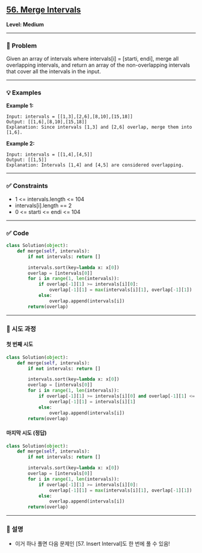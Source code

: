 ## [56. Merge Intervals](https://leetcode.com/problems/merge-intervals/description/?envType=study-plan-v2&envId=top-interview-150)

**Level: Medium**

---

### 📝 Problem

Given an array of intervals where intervals[i] = [starti, endi], merge all overlapping intervals, and return an array of the non-overlapping intervals that cover all the intervals in the input.

---

### 💡 Examples

**Example 1:**
```text
Input: intervals = [[1,3],[2,6],[8,10],[15,18]]
Output: [[1,6],[8,10],[15,18]]
Explanation: Since intervals [1,3] and [2,6] overlap, merge them into [1,6].
```

**Example 2:**
```text
Input: intervals = [[1,4],[4,5]]
Output: [[1,5]]
Explanation: Intervals [1,4] and [4,5] are considered overlapping.
```

---

### ✅ Constraints
- 1 <= intervals.length <= 104
- intervals[i].length == 2
- 0 <= starti <= endi <= 104

---

### ✅ Code

```python
class Solution(object):
    def merge(self, intervals):
        if not intervals: return []                                     # 비어있으면 빈 리스트 반환

        intervals.sort(key=lambda x: x[0])                              # intervals[x][0]을 기준으로 정렬
        overlap = [intervals[0]]                                        # intervals[0]을 기준으로
        for i in range(1, len(intervals)):
            if overlap[-1][1] >= intervals[i][0]:                       # overlap의 가장 마지막 리스트 [-1][1]의 값이 현재의 intervals[i][0]보다 크면
                overlap[-1][1] = max(intervals[i][1], overlap[-1][1])   # intervals[i][1], overlap[-1][1]중 큰 값으로 대체
            else:
                overlap.append(intervals[i])                            # 아니면 관련 없음으로 append
        return(overlap)
```

---

### 🔁 시도 과정

#### 첫 번째 시도
```python
class Solution(object):
    def merge(self, intervals):
        if not intervals: return []

        intervals.sort(key=lambda x: x[0])
        overlap = [intervals[0]]
        for i in range(1, len(intervals)):
            if overlap[-1][1] >= intervals[i][0] and overlap[-1][1] <= intervals[i][1]:
                overlap[-1][1] = intervals[i][1]
            else:
                overlap.append(intervals[i])
        return(overlap)
```

#### 마지막 시도 (정답)
```python
class Solution(object):
    def merge(self, intervals):
        if not intervals: return []

        intervals.sort(key=lambda x: x[0])
        overlap = [intervals[0]]
        for i in range(1, len(intervals)):
            if overlap[-1][1] >= intervals[i][0]:
                overlap[-1][1] = max(intervals[i][1], overlap[-1][1])
            else:
                overlap.append(intervals[i])
        return(overlap)
```

---

### 📌 설명
- 이거 하나 풀면 다음 문제인 [57. Insert Interval]도 한 번에 풀 수 있음!